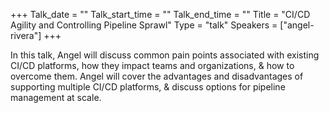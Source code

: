 +++
Talk_date = ""
Talk_start_time = ""
Talk_end_time = ""
Title = "CI/CD Agility and Controlling Pipeline Sprawl"
Type = "talk"
Speakers = ["angel-rivera"]
+++

In this talk, Angel will discuss common pain points associated with existing CI/CD platforms, how they impact teams and organizations, & how to overcome them. Angel will cover the advantages and disadvantages of supporting multiple CI/CD platforms, & discuss options for pipeline management at scale.
